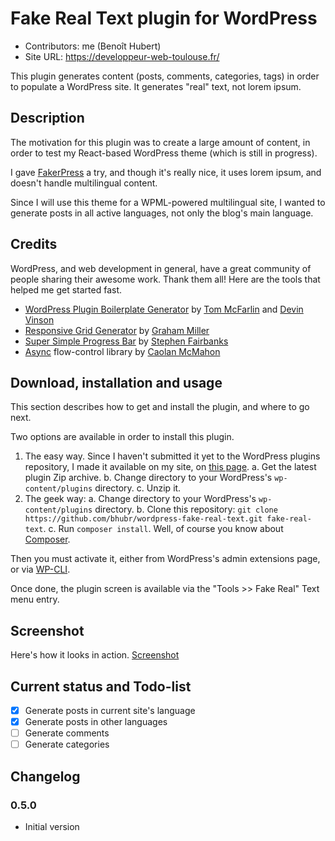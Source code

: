 # Fake Real Text plugin for WordPress

- Contributors: me (Benoît Hubert)
- Site URL: https://developpeur-web-toulouse.fr/

This plugin generates content (posts, comments, categories, tags) in order to populate a WordPress site. It generates
"real" text, not lorem ipsum.


## Description

The motivation for this plugin was to create a large amount of content, in order to test my React-based WordPress theme
(which is still in progress).

I gave [FakerPress](https://wordpress.org/plugins/fakerpress/) a try, and though it's really nice, it uses lorem ipsum,
and doesn't handle multilingual content.

Since I will use this theme for a WPML-powered multilingual site, I wanted to generate posts in all active languages,
not only the blog's main language.


## Credits

WordPress, and web development in general, have a great community of people sharing their awesome work. Thank them all!
Here are the tools that helped me get started fast.
- [WordPress Plugin Boilerplate Generator](https://wppb.me/) by [Tom McFarlin](https://tommcfarlin.com/) and
[Devin Vinson](https://twitter.com/DevinVinson)
- [Responsive Grid Generator](http://www.responsivegridsystem.com/calculator/) by
[Graham Miller](https://www.edwardrobertson.co.uk/who-we-are)
- [Super Simple Progress Bar](https://codepen.io/thathurtabit/pen/ymECf) by [Stephen Fairbanks](http://ghosthorses.co.uk/)
- [Async](http://caolan.github.io/async/) flow-control library by [Caolan McMahon](http://caolan.org/)


## Download, installation and usage

This section describes how to get and install the plugin, and where to go next.

Two options are available in order to install this plugin.

1. The easy way. Since I haven't submitted it yet to the WordPress plugins repository, I made it available on my site, on
[this page](https://developpeur-web-toulouse.fr/wordpress-fake-real-text-plugin/).
  a. Get the latest plugin Zip archive.
  b. Change directory to your WordPress's `wp-content/plugins` directory.
  c. Unzip it.
2. The geek way:
  a. Change directory to your WordPress's `wp-content/plugins` directory.
  b. Clone this repository: `git clone https://github.com/bhubr/wordpress-fake-real-text.git fake-real-text`.
  c. Run `composer install`. Well, of course you know about [Composer](https://getcomposer.org).

Then you must activate it, either from WordPress's admin extensions page, or via [WP-CLI](http://wp-cli.org/).

Once done, the plugin screen is available via the "Tools >> Fake Real" Text menu entry.


## Screenshot

Here's how it looks in action.
[Screenshot](screenshot.png)


## Current status and Todo-list

- [x] Generate posts in current site's language
- [x] Generate posts in other languages
- [ ] Generate comments
- [ ] Generate categories

## Changelog

### 0.5.0
* Initial version
